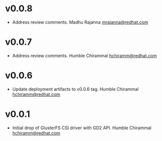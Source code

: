 # v0.0.8
* Address review comments.
  Madhu Rajanna <mrajanna@redhat.com>
# v0.0.7
* Address review comments.
  Humble Chirammal <hchiramm@redhat.com>
# v0.0.6	
* Update deployment artifacts to v0.0.6 tag.
  Humble Chirammal <hchiramm@redhat.com>
# v0.0.1	
* Initial drop of GlusterFS CSI driver with GD2 API.
  Humble Chirammal <hchiramm@redhat.com>
